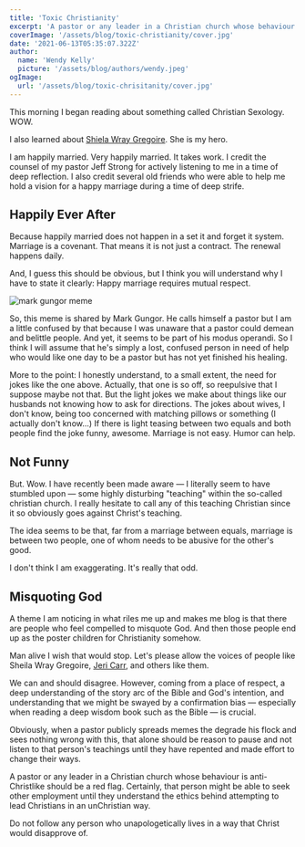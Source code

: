 ```yaml
---
title: 'Toxic Christianity'
excerpt: 'A pastor or any leader in a Christian church whose behaviour is anti-Christlike should be a red flag. Certainly, that person might be able to seek other employment until they understand the ethics behind attempting to lead Christians in an unChristian way. ' 
coverImage: '/assets/blog/toxic-christianity/cover.jpg'
date: '2021-06-13T05:35:07.322Z'
author:
  name: 'Wendy Kelly'
  picture: '/assets/blog/authors/wendy.jpeg'
ogImage:
  url: '/assets/blog/toxic-chrisitanity/cover.jpg'
---
```


This morning I began reading about something called Christian Sexology. WOW. 

I also learned about [Shiela Wray Gregoire](https://tolovehonorandvacuum.com/2021/05/on-mark-gungor-a-revealing-recording-and-the-authors-talking-about-me/). She is my hero. 

I am happily married. Very happily married. It takes work. I credit the counsel of my pastor Jeff Strong for actively listening to me in a time of deep reflection. I also credit several old friends who were able to help me hold a vision for a happy marriage during a time of deep strife.

## Happily Ever After

Because happily married does not happen in a set it and forget it system. Marriage is a covenant. That means it is not just a contract. The renewal happens daily. 

And, I guess this should be obvious, but I think you will understand why I have to state it clearly: Happy marriage requires mutual respect. 

![mark gungor meme](/assets/mark-gungor-meme.png)

So, this meme is shared by Mark Gungor. He calls himself a pastor but I am a little confused by that because I was unaware that a pastor could demean and belittle people. And yet, it seems to be part of his modus operandi. So I think I will assume that he's simply a lost, confused person in need of help who would like one day to be a pastor but has not yet finished his healing. 

More to the point: I honestly understand, to a small extent, the need for jokes like the one above. Actually, that one is so off, so reepulsive that I suppose maybe not that. But the light jokes we make about things like our husbands not knowing how to ask for directions. The jokes about wives, I don't know, being too concerned with matching pillows or something (I actually don't know...) If there is light teasing between two equals and both people find the joke funny, awesome. Marriage is not easy. Humor can help.

## Not Funny

But. Wow. I have recently been made aware — I literally seem to have stumbled upon — some highly disturbing "teaching" within the so-called christian church. I really hesitate to call any of this teaching Christian since it so obviously goes against Christ's teaching.

The idea seems to be that, far from a marriage between equals, marriage is between two people, one of whom needs to be abusive for the other's good.

I don't think I am exaggerating. It's really that odd.

## Misquoting God

A theme I am noticing in what riles me up and makes me blog is that there are people who feel compelled to misquote God. And then those people end up as the poster children for Christianity somehow.

Man alive I wish that would stop. Let's please allow the voices of people like Sheila Wray Gregoire, [Jeri Carr](http://www.gentlechristianmothers.com/articles/jeri/mylivingroom.php), and others like them. 

We can and should disagree. However, coming from a place of respect, a deep understanding of the story arc of the Bible and God's intention, and understanding that we might be swayed by a confirmation bias — especially when reading a deep wisdom book such as the Bible — is crucial.

Obviously, when a pastor publicly spreads memes the degrade his flock and sees nothing wrong with this, that alone should be reason to pause and not listen to that person's teachings until they have repented and made effort to change their ways.

A pastor or any leader in a Christian church whose behaviour is anti-Christlike should be a red flag. Certainly, that person might be able to seek other employment until they understand the ethics behind attempting to lead Christians in an unChristian way. 

Do not follow any person who unapologetically lives in a way that Christ would disapprove of. 








